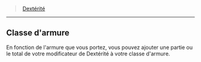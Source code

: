 ﻿---
!Generic
Id: abilities_dexterity_hd.md#classe-darmure
ParentLink: abilities_dexterity_hd.md#dextérité
Name: Classe d'armure
ParentName: Dextérité
NameLevel: 2
Attributes: {}
---
> [Dextérité](hd_abilities_dexterity.md)

---

## Classe d'armure

En fonction de l'armure que vous portez, vous pouvez ajouter une partie ou le total de votre modificateur de Dextérité à votre classe d'armure.

